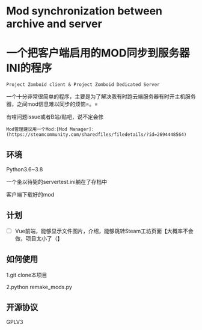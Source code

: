 # Mod synchronization between archive and server

# 一个把客户端启用的MOD同步到服务器INI的程序

```
Project Zomboid client & Project Zomboid Dedicated Server
```

一个十分非常很简单的程序，主要是为了解决我有时跑云端服务器有时开主机服务器，之间mod信息难以同步的烦恼=。=

有啥问题issue或者B站/贴吧，说不定会修

`Mod管理建议用一个Mod:[Mod Manager]:(https://steamcommunity.com/sharedfiles/filedetails/?id=2694448564)`

## 环境

Python3.6~3.8

一个坐以待毙的servertest.ini躺在了存档中

客户端下载好的mod

## 计划

- [ ] Vue前端，能够显示文件图片，介绍，能够跳转Steam工坊页面【大概率不会做，项目太小了（】

## 如何使用

1.git clone本项目

2.python remake_mods.py

## 开源协议

GPLV3